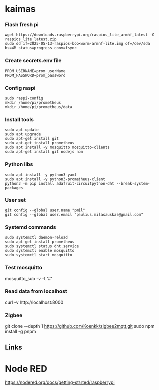 # kaimas

### Flash fresh pi
```
wget https://downloads.raspberrypi.org/raspios_lite_armhf_latest -O raspios_lite_latest.zip
sudo dd if=2025-05-13-raspios-bookworm-armhf-lite.img of=/dev/sda bs=4M status=progress conv=fsync
```

### Create secrets.env file
```
PROM_USERNAME=prom_userName
PROM_PASSWORD=prom_password
```

### Config raspi
```
sudo raspi-config
mkdir /home/pi/prometheus
mkdir /home/pi/prometheus/data

```

### Install tools
```
sudo apt update
sudo apt upgrade
sudo apt-get install git
sudo apt-get install prometheus
sudo apt install -y mosquitto mosquitto-clients
sudo apt-get install git nodejs npm
```

### Python libs
```
sudo apt install -y python3-yaml
sudo apt install -y python3-prometheus-client
python3 -m pip install adafruit-circuitpython-dht --break-system-packages
```

### User set
```
git config --global user.name "pmil"
git config --global user.email "paulius.milasauskas@gmail.com"
```

### Systemd commands
```
sudo systemctl daemon-reload
sudo apt-get install prometheus
sudo systemctl status dht.service
sudo systemctl enable mosquitto
sudo systemctl start mosquitto
```

### Test mosquitto
mosquitto_sub -v -t '#'

### Read data from localhost
curl -v http://localhost:8000

### Zigbee
git clone --depth 1 https://github.com/Koenkk/zigbee2mqtt.git
sudo npm install -g pnpm


## Links
# Node RED
https://nodered.org/docs/getting-started/raspberrypi



